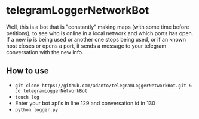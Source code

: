 # telegramLoggerNetworkBot

Well, this is a bot that is "constantly" making maps (with some time before petitions), to see who is online in a local network and which ports has open. If a new ip is being used or another one stops being used, or if an known host closes or opens a port, it sends a message to your telegram conversation with the new info.

## How to use

- `git clone https://github.com/adanto/telegramLoggerNetworkBot.git & cd telegramLoggerNetworkBot`
- `touch log`
- Enter your bot api's in line 129 and conversation id in 130
- `python logger.py`
